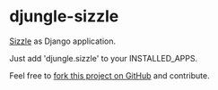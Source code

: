 djungle-sizzle
==============

[Sizzle](http://sizzlejs.com/) as Django application.

Just add 'djungle.sizzle' to your INSTALLED_APPS.

Feel free to [fork this project on
GitHub](https://github.com/djungle/djungle-sizzle) and contribute.